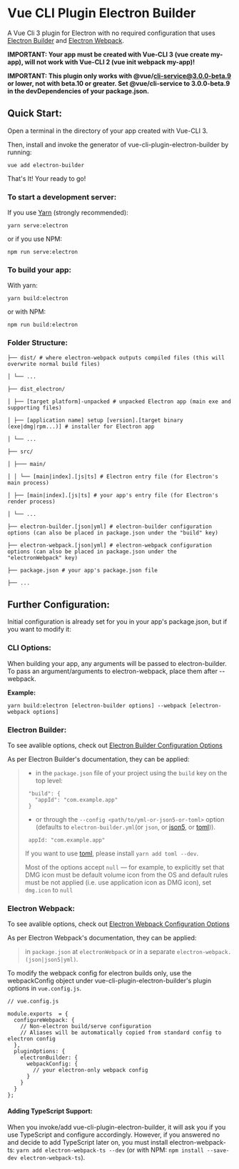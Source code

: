 # Vue CLI Plugin Electron Builder

A Vue Cli 3 plugin for Electron with no required configuration that uses [Electron Builder](https://www.electron.build/) and [Electron Webpack](https://webpack.electron.build/).

**IMPORTANT: Your app must be created with Vue-CLI 3 (vue create my-app), will not work with Vue-CLI 2 (vue init webpack my-app)!**

**IMPORTANT: This plugin only works with @vue/cli-service@3.0.0-beta.9 or lower, not with beta.10 or greater. Set @vue/cli-service to 3.0.0-beta.9 in the devDependencies of your package.json.**

## Quick Start:

Open a terminal in the directory of your app created with Vue-CLI 3.

Then, install and invoke the generator of vue-cli-plugin-electron-builder by running:

`vue add electron-builder`

That's It! Your ready to go!

### To start a development server:

If you use [Yarn](https://yarnpkg.com/en/) (strongly recommended):

`yarn serve:electron`

or if you use NPM:

`npm run serve:electron`

### To build your app:

With yarn:

`yarn build:electron`

or with NPM:

`npm run build:electron`

### Folder Structure:

```
├── dist/ # where electron-webpack outputs compiled files (this will overwrite normal build files)

│ └── ...

├── dist_electron/

│ ├── [target platform]-unpacked # unpacked Electron app (main exe and supporting files)

│ ├── [application name] setup [version].[target binary (exe|dmg|rpm...)] # installer for Electron app

│ └── ...

├── src/

│ ├─── main/

│ │ └── [main|index].[js|ts] # Electron entry file (for Electron's main process)

│ ├── [main|index].[js|ts] # your app's entry file (for Electron's render process)

│ └── ...

├── electron-builder.[json|yml] # electron-builder configuration options (can also be placed in package.json under the "build" key)

├── electron-webpack.[json|yml] # electron-webpack configuration options (can also be placed in package.json under the "electronWebpack" key)

├── package.json # your app's package.json file

├── ...
```

## Further Configuration:

Initial configuration is already set for you in your app's package.json, but if you want to modify it:

### CLI Options:

When building your app, any arguments will be passed to electron-builder. To pass an argument/arguments to electron-webpack, place them after --webpack.

**Example:**

`yarn build:electron [electron-builder options] --webpack [electron-webpack options]`

### Electron Builder:

To see avalible options, check out [Electron Builder Configuration Options](https://www.electron.build/configuration/configuration)

As per Electron Builder's documentation, they can be applied:

> * in the `package.json` file of your project using the `build` key on the top level:
>
> ```
>  "build": {
>    "appId": "com.example.app"
>  }
> ```
>
> * or through the `--config <path/to/yml-or-json5-or-toml>` option (defaults to `electron-builder.yml`(or `json`, or [json5](http://json5.org/), or [toml](https://github.com/toml-lang/toml))).
>
> ```
>  appId: "com.example.app"
> ```
>
> If you want to use [toml](https://en.wikipedia.org/wiki/TOML), please install `yarn add toml --dev`.
>
> Most of the options accept `null` — for example, to explicitly set that DMG icon must be default volume icon from the OS and default rules must be not applied (i.e. use application icon as DMG icon), set `dmg.icon` to `null`

### Electron Webpack:

To see avalible options, check out [Electron Webpack Configuration Options](https://webpack.electron.build/configuration)

As per Electron Webpack's documentation, they can be applied:

> in `package.json` at `electronWebpack` or in a separate `electron-webpack.(json|json5|yml)`.

To modify the webpack config for electron builds only, use the webpackConfig object under vue-cli-plugin-electron-builder's plugin options in `vue.config.js`.

```
// vue.config.js

module.exports  = {
  configureWebpack: {
    // Non-electron build/serve configuration
	// Aliases will be automatically copied from standard config to electron config
  },
  pluginOptions: {
    electronBuilder: {
      webpackConfig: {
        // your electron-only webpack config
      }
    }
  }
};
```

#### Adding TypeScript Support:

When you invoke/add vue-cli-plugin-electron-builder, it will ask you if you use TypeScript and configure accordingly. However, if you answered no and decide to add TypeScript later on, you must install electron-webpack-ts: `yarn add electron-webpack-ts --dev` (or with NPM: `npm install --save-dev electron-webpack-ts`).
